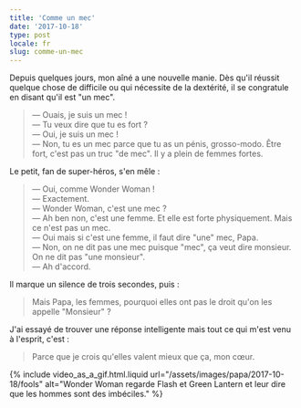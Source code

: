 ```yaml
---
title: 'Comme un mec'
date: '2017-10-18'
type: post
locale: fr
slug: comme-un-mec
---
```


Depuis quelques jours, mon aîné a une nouvelle manie. Dès qu'il réussit quelque chose de difficile ou qui nécessite de la dextérité, il se congratule en disant qu'il est "un mec".

<!-- more -->

> — Ouais, je suis un mec !  
> — Tu veux dire que tu es fort ?  
> — Oui, je suis un mec !  
> — Non, tu es un mec parce que tu as un pénis, grosso-modo. Être fort, c'est pas un truc "de mec". Il y a plein de femmes fortes.

Le petit, fan de super-héros, s'en mêle :

> — Oui, comme Wonder Woman !  
> — Exactement.  
> — Wonder Woman, c'est une mec ?  
> — Ah ben non, c'est une femme. Et elle est forte physiquement. Mais ce n'est pas un mec.  
> — Oui mais si c'est une femme, il faut dire "une" mec, Papa.  
> — Non, on ne dit pas une mec puisque "mec", ça veut dire monsieur. On ne dit pas "une monsieur".  
> — Ah d'accord.

Il marque un silence de trois secondes, puis :

> Mais Papa, les femmes, pourquoi elles ont pas le droit qu'on les appelle "Monsieur" ?

J'ai essayé de trouver une réponse intelligente mais tout ce qui m'est venu à l'esprit, c'est :

> Parce que je crois qu'elles valent mieux que ça, mon cœur.

{% include video_as_a_gif.html.liquid
url="/assets/images/papa/2017-10-18/fools"
alt="Wonder Woman regarde Flash et Green Lantern et leur dire que les hommes sont des imbéciles."
%}
